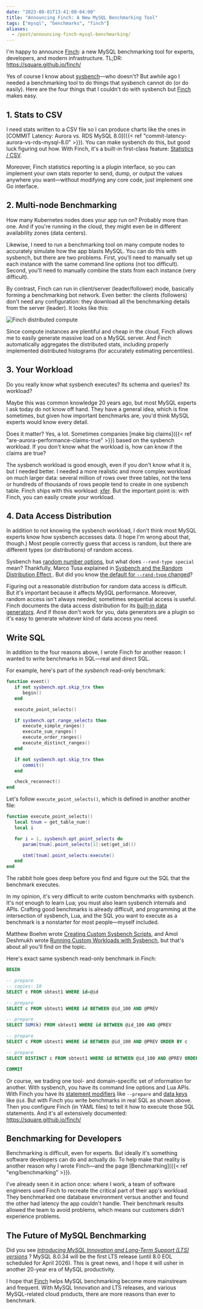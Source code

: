 ```yaml
---
date: "2023-08-01T13:41:00-04:00"
title: "Announcing Finch: A New MySQL Benchmarking Tool"
tags: ["mysql", "benchmarks", "finch"]
aliases:
  - /post/announcing-finch-mysql-benchmarking/
---
```


I'm happy to announce [Finch](https://github.com/square/finch): a new MySQL benchmarking tool for experts, developers, and modern infrastructure.
TL;DR: https://square.github.io/finch/

<!--more-->

Yes of course I know about [sysbench](https://github.com/akopytov/sysbench)&mdash;who doesn't?
But awhile ago I needed a benchmarking tool to do things that sysbench cannot do (or do easily).
Here are the four things that I couldn't do with sysbench but [Finch](https://github.com/square/finch) makes easy.

## 1. Stats to CSV

I need stats written to a CSV file so I can produce charts like the ones in [COMMIT Latency: Aurora vs. RDS MySQL 8.0]({{< ref "commit-latency-aurora-vs-rds-mysql-8.0" >}}).
You can make sysbench do this, but good luck figuring out how.
With Finch, it's a built-in first-class feature: [Statistics / CSV](https://square.github.io/finch/benchmark/statistics/#csv).

Moreover, Finch statistics reporting is a plugin interface, so you can implement your own stats reporter to send, dump, or output the values anywhere you want&mdash;without modifying any core code, just implement one Go interface.

## 2. Multi-node Benchmarking

How many Kubernetes nodes does your app run on?
Probably more than one.
And if you're running in the cloud, they might even be in different availability zones (data centers).

Likewise, I need to run a benchmarking tool on many compute nodes to accurately simulate how the app blasts MySQL.
You can do this with sysbench, but there are two problems.
First, you'll need to manually set up each instance with the same command line options (not too difficult).
Second, you'll need to manually combine the stats from each instance (very difficult).

By contrast, Finch can run in client/server (leader/follower) mode, basically forming a benchmarking bot network.
Even better: the clients (followers) don't need any configuration: they download all the benchmarking details from the server (leader).
It looks like this:

![Finch distributed compute](/img/finch_compute.svg)

Since compute instances are plentiful and cheap in the cloud, Finch allows me to easily generate massive load on a MySQL server.
And Finch automatically aggregates the distributed stats, including properly implemented distributed histograms (for accurately estimating percentiles).

## 3. Your Workload

Do you really know what sysbench executes?
Its schema and queries?
Its workload?

Maybe this was common knowledge 20 years ago, but most MySQL experts I ask today do not know off hand.
They have a general idea, which is fine sometimes, but given how important benchmarks are, you'd think MySQL experts would know every detail.

Does it matter?
Yes, a lot.
Sometimes companies [make big claims]({{< ref "are-aurora-performance-claims-true" >}}) based on the sysbench workload.
If you don't know what the workload is, how can know if the claims are true?

The sysbench workload is good enough, even if you don't know what it is, but I needed better.
I needed a more realistic and more complex workload on much larger data: several million of rows over three tables, not the tens or hundreds of thousands of rows people tend to create in one sysbench table.
Finch ships with this workload: [xfer](https://square.github.io/finch/benchmark/examples/#xfer).
But the important point is: with Finch, you can easily create _your_ workload.

## 4. Data Access Distribution 

In addition to not knowing the sysbench workload, I don't think most MySQL experts know how sysbench accesses data.
(I hope I'm wrong about that, though.)
Most people correctly guess that access is random, but there are different types (or distributions) of random access.

Sysbench has [random number options](https://github.com/akopytov/sysbench#random-numbers-options), but what does `--rand-type special` mean?
Thankfully, Marco Tusa explained in [Sysbench and the Random Distribution Effect
](https://www.percona.com/blog/sysbench-and-the-random-distribution-effect/).
But did you know [the default for `--rand-type` changed](https://github.com/akopytov/sysbench/issues/329)?

Figuring out a reasonable distribution for random data access is difficult.
But it's important because it affects MySQL performance.
Moreover, random access isn't always needed; sometimes sequential access is useful.
Finch documents the data access distribution for its [built-in data generators](https://square.github.io/finch/data/generators/).
And if those don't work for you, data generators are a plugin so it's easy to generate whatever kind of data access you need.

## Write SQL

In addition to the four reasons above, I wrote Finch for another reason: I wanted to write benchmarks in SQL&mdash;real and direct SQL.

For example, here's part of the _sysbench_ read-only benchmark:

```lua
function event()
   if not sysbench.opt.skip_trx then
      begin()
   end

   execute_point_selects()

   if sysbench.opt.range_selects then
      execute_simple_ranges()
      execute_sum_ranges()
      execute_order_ranges()
      execute_distinct_ranges()
   end

   if not sysbench.opt.skip_trx then
      commit()
   end

   check_reconnect()
end
```

Let's follow `execute_point_selects()`, which is defined in another another file:

```lua
function execute_point_selects()
   local tnum = get_table_num()
   local i

   for i = 1, sysbench.opt.point_selects do
      param[tnum].point_selects[1]:set(get_id())

      stmt[tnum].point_selects:execute()
   end
end
```

The rabbit hole goes deep before you find and figure out the SQL that the benchmark executes.

In my opinion, it's very difficult to write custom benchmarks with sysbench.
It's not enough to learn Lua; you must also learn sysbench internals and APIs.
Crafting good benchmarks is already difficult, and programming at the intersection of sysbench, Lua, and the SQL you want to execute as a benchmark is a nonstarter for most people&mdash;myself included.

Matthew Boehm wrote [Creating Custom Sysbench Scripts](https://www.percona.com/blog/creating-custom-sysbench-scripts/), and Amol Deshmukh wrote [Running Custom Workloads with Sysbench](https://medium.com/@amol.deshmukh_97340/running-custom-workloads-with-sysbench-c6d5338a503b), but that's about all you'll find on the topic.

Here's exact same sysbench read-only benchmark in Finch:

```sql
BEGIN

-- prepare
-- copies: 10
SELECT c FROM sbtest1 WHERE id=@id

-- prepare
SELECT c FROM sbtest1 WHERE id BETWEEN @id_100 AND @PREV

-- prepare
SELECT SUM(k) FROM sbtest1 WHERE id BETWEEN @id_100 AND @PREV

-- prepare
SELECT c FROM sbtest1 WHERE id BETWEEN @id_100 AND @PREV ORDER BY c

-- prepare
SELECT DISTINCT c FROM sbtest1 WHERE id BETWEEN @id_100 AND @PREV ORDER BY c

COMMIT
```

Or course, we trading one tool- and domain-specific set of information for another.
With sysbench, you have its command line options and Lua APIs.
With Finch you have its [statement modifiers](https://square.github.io/finch/syntax/trx-file/#statement-modifiers) like `--prepare` and [data keys](https://square.github.io/finch/data/keys/) like `@id`.
But with Finch you write benchmarks in real SQL as shown above.
Then you configure Finch (in YAML files) to tell it how to execute those SQL statements.
And it's all extensively documented: https://square.github.io/finch/

## Benchmarking for Developers

Benchmarking is difficult, even for experts.
But ideally it's something software developers can do and actually do.
To help make that reality is another reason why I wrote Finch&mdash;and the page [Benchmarking]({{< ref "eng/benchmarking" >}}).

I've already seen it in action once: where I work, a team of software engineers used Finch to recreate the critical part of their app's workload.
They benchmarked one database environment versus another and found the other had latency the app couldn't handle.
Their benchmark results allowed the team to avoid problems, which means our customers didn't experience problems.

## The Future of MySQL Benchmarking

Did you see [_Introducing MySQL Innovation and Long-Term Support (LTS) versions_](https://blogs.oracle.com/mysql/post/introducing-mysql-innovation-and-longterm-support-lts-versions)&nbsp;?
MySQL 8.0.34 will be the first LTS release (until 8.0 EOL scheduled for April 2026).
This is great news, and I hope it will usher in another 20-year era of MySQL productivity.

I hope that [Finch](https://github.com/square/finch) helps MySQL benchmarking become more mainstream and frequent.
With MySQL Innovation and LTS releases, and various MySQL-related cloud products, there are more reasons than ever to benchmark.
